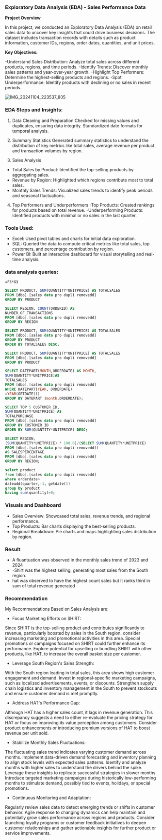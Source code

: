 
### Exploratory Data Analysis (EDA) - Sales Performance Data

**Project Overview**


In this project, we conducted an Exploratory Data Analysis (EDA) on retail sales data to uncover key insights that could drive business decisions. The dataset includes transaction records with details such as product information, customer IDs, regions, order dates, quantities, and unit prices.

**Key Objectives:**


-Understand Sales Distribution: Analyze total sales across different products, regions, and time periods.
-Identify Trends: Discover monthly sales patterns and year-over-year growth.
-Highlight Top Performers: Determine the highest-selling products and regions.
-Spot Underperformance: Identify products with declining or no sales in recent periods.





![IMG_20241104_223537_805](https://github.com/user-attachments/assets/176e3855-cc19-4eaf-8c43-4283fc400efb)




### EDA Steps and Insights:
1. Data Cleaning and Preparation
Checked for missing values and duplicates, ensuring data integrity.
Standardized date formats for temporal analysis.

2. Summary Statistics
Generated summary statistics to understand the distribution of key metrics like total sales, average revenue per product, and transaction volumes by region.

3. Sales Analysis
- Total Sales by Product: Identified the top-selling products by aggregating sales.
- Revenue by Region: Highlighted which regions contribute most to total sales.
- Monthly Sales Trends: Visualized sales trends to identify peak periods and seasonal fluctuations.

4. Top Performers and Underperformers
-Top Products: Created rankings for products based on total revenue.
-Underperforming Products: Identified products with minimal or no sales in the last quarter.



### Tools Used:
- Excel: Used pivot tables and charts for initial data exploration.
- SQL: Queried the data to compute critical metrics like total sales, top customers, and percentage contribution by region.
- Power BI: Built an interactive dashboard for visual storytelling and real-time analysis.


### data analysis queries:

``` Excel
=F3*G3
```

``` sql
SELECT PRODUCT, SUM(QUANTITY*UNITPRICE) AS TOTALSALES
FROM [dbo].[sales data pro dupli removedd]
GROUP BY PRODUCT
```

``` sql
SELECT REGION, COUNT(ORDERID) AS
NUMBER_OF_TRANSACTIONS
FROM [dbo].[sales data pro dupli removedd]
GROUP BY REGION
```

``` sql
SELECT PRODUCT, SUM(QUANTITY*UNITPRICE) AS TOTALSALES
FROM [dbo].[sales data pro dupli removedd]
GROUP BY PRODUCT
ORDER BY TOTALSALES DESC;
```


```sql
SELECT PRODUCT, SUM(QUANTITY*UNITPRICE) AS TOTALSALES
FROM [dbo].[sales data pro dupli removedd]
GROUP BY PRODUCT
```


```sql
SELECT DATEPART(MONTH,ORDERDATE) AS MONTH,
SUM(QUANTITY*UNITPRICE)AS
TOTALSALES
FROM [dbo].[sales data pro dupli removedd]
WHERE DATEPART(YEAR, ORDERDATE)
=YEAR(GETDATE())
GROUP BY DATEPART (month,ORDERDATE);
```

```sql
SELECT TOP 5 CUSTOMER_ID,
SUM(QUANTITY*UNITPRICE) AS
TOTALPURCHASE
FROM [dbo].[sales data pro dupli removedd]
GROUP BY CUSTOMER_ID 
ORDER BY SUM(QUANTITY*UNITPRICE) DESC;
```

```sql
SELECT REGION, 
(SUM(QUANTITY*UNITPRICE) * 100.0)/(SELECT SUM(QUANTITY*UNITPRICE)
FROM [dbo].[sales data pro dupli removedd])
AS SALESPERCENTAGE
FROM [dbo].[sales data pro dupli removedd]
GROUP BY REGION;
```


```sql
select product
from [dbo].[sales data pro dupli removedd]
where orderdate>
dateadd(quarter,-1, getdate())
group by product
having sum(quantity)=0;
```



### Visuals and Dashboard
- Sales Overview: Showcased total sales, revenue trends, and regional performance.
- Top Products: Bar charts displaying the best-selling products.
- Regional Breakdown: Pie charts and maps highlighting sales distribution by region.


### Result
- A fluantuation  was observed in the monthly sales trend of 2023 and 2024
- -Shirt was the highest selling, generating most sales from the South region.
- hat was observed to have the highest count sales but it ranks third in sum of total revenue generated

### Recommendation

 
 My Recommendations Based on Sales Analysis are:

- Focus Marketing Efforts on SHIRT:

Since SHIRT is the top-selling product and contributes significantly to revenue, particularly boosted by sales in the South region, consider increasing marketing and promotional activities in this area. Special promotions or campaigns focused on SHIRT could further enhance its performance.
Explore potential for upselling or bundling SHIRT with other products, like HAT, to increase the overall basket size per customer.


- Leverage South Region's Sales Strength:

With the South region leading in total sales, this area shows high customer engagement and demand. Invest in regional-specific marketing campaigns, such as localized advertisements, events, or discounts.
Strengthen supply chain logistics and inventory management in the South to prevent stockouts and ensure customer demand is met promptly.


- Address HAT's Performance Gap:

Although HAT has a higher sales count, it lags in revenue generation. This discrepancy suggests a need to either re-evaluate the pricing strategy for HAT or focus on improving its value perception among customers.
Consider product enhancements or introducing premium versions of HAT to boost revenue per unit sold.


- Stabilize Monthly Sales Fluctuations:

The fluctuating sales trend indicates varying customer demand across months. Implement data-driven demand forecasting and inventory planning to align stock levels with expected sales patterns.
Identify and analyze months with higher sales to understand the drivers behind the spike. Leverage these insights to replicate successful strategies in slower months.
Introduce targeted marketing campaigns during historically low-performing months to stimulate demand, possibly tied to events, holidays, or special promotions.


- Continuous Monitoring and Adaptation:

Regularly review sales data to detect emerging trends or shifts in customer behavior. Agile response to changing dynamics can help maintain and potentially grow sales performance across regions and products.
Consider launching loyalty programs or customer feedback initiatives to deepen customer relationships and gather actionable insights for further product or service improvements.

